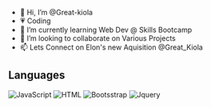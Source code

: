 - 👋 Hi, I’m @Great-kiola
- 💗 Coding
- 🌱 I’m currently learning Web Dev @ Skills Bootcamp
- 💞️ I’m looking to collaborate on Various Projects
- 📫 Lets Connect on Elon's new Aquisition @Great_Kiola

## Languages
![JavaScript](https://img.shields.io/badge/JavaScript-323330?style=for-the-badge&logo=javascript&logoColor=F7DF1E) ![HTML](https://img.shields.io/badge/HTML-239120?style=for-the-badge&logo=html5&logoColor=white) ![Bootsstrap](https://img.shields.io/badge/Bootstrap-563D7C?style=for-the-badge&logo=bootstrap&logoColor=white) ![Jquery](https://img.shields.io/badge/jQuery-0769AD?style=for-the-badge&logo=jquery&logoColor=white)